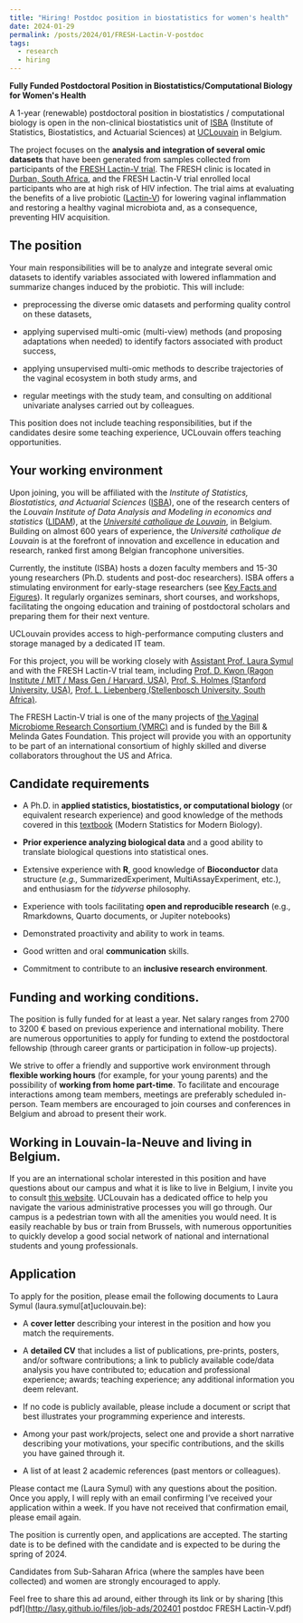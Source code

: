 ```yaml
---
title: "Hiring! Postdoc position in biostatistics for women's health"
date: 2024-01-29
permalink: /posts/2024/01/FRESH-Lactin-V-postdoc
tags:
  - research
  - hiring
---
```



**Fully Funded Postdoctoral Position in Biostatistics/Computational Biology for Women's Health**

A 1-year (renewable) postdoctoral position in biostatistics / computational biology is open in the non-clinical biostatistics unit of [ISBA](https://uclouvain.be/fr/node/9330) (Institute of Statistics, Biostatistics, and Actuarial Sciences) at [UCLouvain](http://www.uclouvain.be/) in Belgium.

The project focuses on the **analysis and integration of several omic datasets** that have been generated from samples collected from participants of the [FRESH Lactin-V trial](https://ndabaonline.ukzn.ac.za/UkzndabaStory/Vol9-Issue24/could-common-bacteria-protect-women-in-sa-against-hiv-/). The FRESH clinic is located in [Durban, South Africa](https://en.wikipedia.org/wiki/Durban), and the FRESH Lactin-V trial enrolled local participants who are at high risk of HIV infection. The trial aims at evaluating the benefits of a live probiotic ([Lactin-V](https://www.nejm.org/doi/full/10.1056/NEJMoa1915254)) for lowering vaginal inflammation and restoring a healthy vaginal microbiota and, as a consequence, preventing HIV acquisition.

## The position

Your main responsibilities will be to analyze and integrate several omic datasets to identify variables associated with lowered inflammation and summarize changes induced by the probiotic. This will include:

-   preprocessing the diverse omic datasets and performing quality control on these datasets,

-   applying supervised multi-omic (multi-view) methods (and proposing adaptations when needed) to identify factors associated with product success,

-   applying unsupervised multi-omic methods to describe trajectories of the vaginal ecosystem in both study arms, and

-   regular meetings with the study team, and consulting on additional univariate analyses carried out by colleagues.

This position does not include teaching responsibilities, but if the candidates desire some teaching experience, UCLouvain offers teaching opportunities.

## Your working environment

Upon joining, you will be affiliated with the *Institute of Statistics, Biostatistics, and Actuarial Sciences* ([ISBA](https://uclouvain.be/fr/node/9330)), one of the research centers of the *Louvain Institute of Data Analysis and Modeling in economics and statistics* ([LIDAM](https://uclouvain.be/en/research-institutes/lidam)), at the [*Université catholique de Louvain*](http://www.uclouvain.be/), in Belgium. Building on almost 600 years of experience, the *Université catholique de Louvain* is at the forefront of innovation and excellence in education and research, ranked first among Belgian francophone universities.

Currently, the institute (ISBA) hosts a dozen faculty members and 15-30 young researchers (Ph.D. students and post-doc researchers). ISBA offers a stimulating environment for early-stage researchers (see [Key Facts and Figures](https://cdn.uclouvain.be/groups/cms-editors-isba/research/key-figures/REPORT_isba_Key_Facts_Figures_2021_2022.pdf)). It regularly organizes seminars, short courses, and workshops, facilitating the ongoing education and training of postdoctoral scholars and preparing them for their next venture.

UCLouvain provides access to high-performance computing clusters and storage managed by a dedicated IT team.

For this project, you will be working closely with [Assistant Prof. Laura Symul](https://lasy.github.io/) and with the FRESH Lactin-V trial team, including [Prof. D. Kwon (Ragon Institute / MIT / Mass Gen / Harvard, USA)](https://kwonlab.mgh.harvard.edu/), [Prof. S. Holmes (Stanford University, USA)](https://statistics.stanford.edu/people/susan-holmes), [Prof. L. Liebenberg (Stellenbosch University, South Africa)](https://za.linkedin.com/in/lenine-liebenberg-ba0aa425).

The FRESH Lactin-V trial is one of the many projects of [the Vaginal Microbiome Research Consortium (VMRC)](https://vmrc4health.org/) and is funded by the Bill & Melinda Gates Foundation. This project will provide you with an opportunity to be part of an international consortium of highly skilled and diverse collaborators throughout the US and Africa.

## Candidate requirements

-   A Ph.D. in **applied statistics, biostatistics, or computational biology** (or equivalent research experience) and good knowledge of the methods covered in this [textbook](https://web.stanford.edu/class/bios221/book/) (Modern Statistics for Modern Biology).

-   **Prior experience analyzing biological data** and a good ability to translate biological questions into statistical ones.

-   Extensive experience with **R**, good knowledge of **Bioconductor** data structure (*e.g.,* SummarizedExperiment, MultiAssayExperiment, etc.), and enthusiasm for the *tidyverse* philosophy.

-   Experience with tools facilitating **open and reproducible research** (e.g., Rmarkdowns, Quarto documents, or Jupiter notebooks)

-   Demonstrated proactivity and ability to work in teams.

-   Good written and oral **communication** skills.

-   Commitment to contribute to an **inclusive research environment**.

## Funding and working conditions.

The position is fully funded for at least a year. Net salary ranges from 2700 to 3200 € based on previous experience and international mobility. There are numerous opportunities to apply for funding to extend the postdoctoral fellowship (through career grants or participation in follow-up projects).

We strive to offer a friendly and supportive work environment through **flexible working hours** (for example, for your young parents) and the possibility of **working from home part-time**. To facilitate and encourage interactions among team members, meetings are preferably scheduled in-person. Team members are encouraged to join courses and conferences in Belgium and abroad to present their work.

## Working in Louvain-la-Neuve and living in Belgium.

If you are an international scholar interested in this position and have questions about our campus and what it is like to live in Belgium, I invite you to consult [this website](https://uclouvain.be/en/study/study-in-belgium-ti.html). UCLouvain has a dedicated office to help you navigate the various administrative processes you will go through. Our campus is a pedestrian town with all the amenities you would need. It is easily reachable by bus or train from Brussels, with numerous opportunities to quickly develop a good social network of national and international students and young professionals.

## Application

To apply for the position, please email the following documents to Laura Symul (laura.symul[at]uclouvain.be):

-   A **cover letter** describing your interest in the position and how you match the requirements.

-   A **detailed CV** that includes a list of publications, pre-prints, posters, and/or software contributions; a link to publicly available code/data analysis you have contributed to; education and professional experience; awards; teaching experience; any additional information you deem relevant.

-   If no code is publicly available, please include a document or script that best illustrates your programming experience and interests.

-   Among your past work/projects, select one and provide a short narrative describing your motivations, your specific contributions, and the skills you have gained through it.

-   A list of at least 2 academic references (past mentors or colleagues).

Please contact me (Laura Symul) with any questions about the position. Once you apply, I will reply with an email confirming I’ve received your application within a week. If you have not received that confirmation email, please email again.

The position is currently open, and applications are accepted. The starting date is to be defined with the candidate and is expected to be during the spring of 2024.

Candidates from Sub-Saharan Africa (where the samples have been collected) and women are strongly encouraged to apply.


Feel free to share this ad around, either through its link or by sharing [this pdf](http://lasy.github.io/files/job-ads/202401 postdoc FRESH Lactin-V.pdf)

